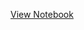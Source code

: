 [View Notebook](https://nbviewer.org/github/TelRich/GOT_Character_Death_Prediction/blob/main/got_prjt_v5.ipynb?flush_cache=True)